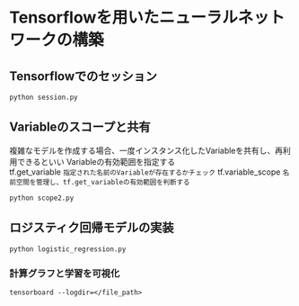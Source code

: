# Tensorflowを用いたニューラルネットワークの構築

## Tensorflowでのセッション
```
python session.py
```

## Variableのスコープと共有
複雑なモデルを作成する場合、一度インスタンス化したVariableを共有し、再利用できるといい
Variableの有効範囲を指定する  
tf.get_variable    `指定された名前のVariableが存在するかチェック`
tf.variable_scope  `名前空間を管理し、tf.get_variableの有効範囲を判断する`

```
python scope2.py
```


## ロジスティク回帰モデルの実装
```
python logistic_regression.py
```

### 計算グラフと学習を可視化
```
tensorboard --logdir=</file_path>
```
